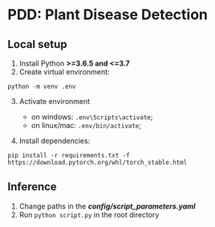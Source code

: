 # PDD: Plant Disease Detection 

## Local setup

1. Install Python **>=3.6.5 and <=3.7**
2. Create virtual environment:

```console
python -m venv .env
```

3. Activate environment
    - on windows: `.env\Scripts\activate`;
    - on linux/mac: `.env/bin/activate`;

4. Install dependencies:

```console
pip install -r requirements.txt -f https://download.pytorch.org/whl/torch_stable.html
```

## Inference

1. Change paths in the ***config/script_parameters.yaml***
2. Run `python script.py` in the root directory